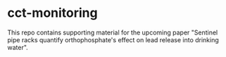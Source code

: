 # cct-monitoring

This repo contains supporting material for the upcoming paper "Sentinel pipe racks quantify orthophosphate's effect on lead release into drinking water".
